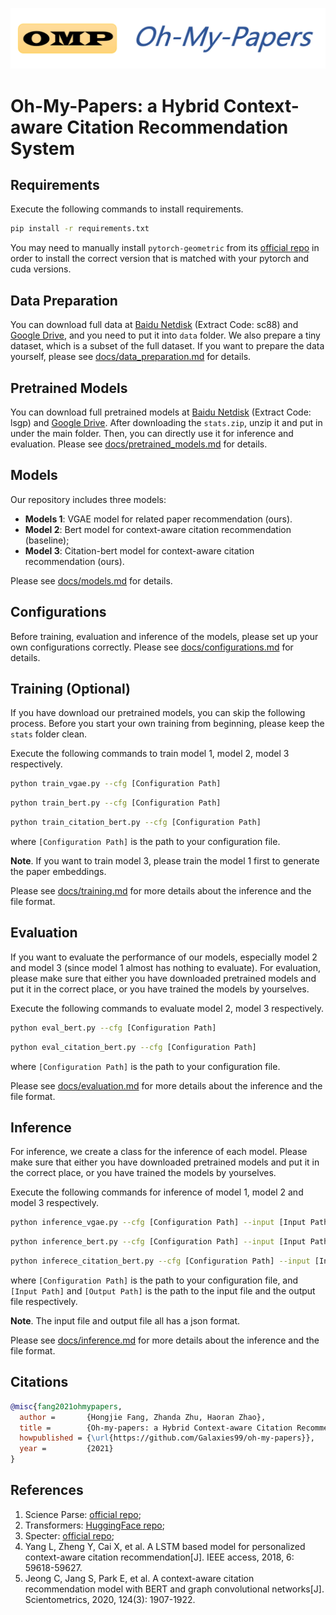 ![](imgs/oh-my-papers.png)

# Oh-My-Papers: a Hybrid Context-aware Citation Recommendation System

## Requirements

Execute the following commands to install requirements.

```bash
pip install -r requirements.txt
```

You may need to manually install `pytorch-geometric` from its [official repo](https://github.com/rusty1s/pytorch_geometric) in order to install the correct version that is matched with your pytorch and cuda versions.

## Data Preparation

You can download full data at [Baidu Netdisk](https://pan.baidu.com/s/1N4zsWhieluiT3sC0FBASPw) (Extract Code: sc88) and [Google Drive](https://drive.google.com/drive/folders/1VJ2vK2OBEvTg_xaXfu8rSZHA-kl0vRS-?usp=sharing), and you need to put it into `data` folder. We also prepare a tiny dataset, which is a subset of the full dataset. If you want to prepare the data yourself, please see [docs/data_preparation.md](docs/data_preparation.md) for details.

## Pretrained Models

You can download full pretrained models at [Baidu Netdisk](https://pan.baidu.com/s/1Z9aFGNq8q_tH0Zz_XpHHJg) (Extract Code: lsgp) and [Google Drive](https://drive.google.com/drive/folders/15uJQg9p74EJ8BlbBdpRVbYaE7vw2fITZ?usp=sharing). After downloading the `stats.zip`, unzip it and put in under the main folder. Then, you can directly use it for inference and evaluation. Please see [docs/pretrained_models.md](docs/pretrained_models.md) for details.

## Models

Our repository includes three models:

- **Models 1**: VGAE model for related paper recommendation (ours).
- **Model 2**: Bert model for context-aware citation recommendation (baseline);
- **Model 3**: Citation-bert model for context-aware citation recommendation (ours).

Please see [docs/models.md](docs/models.md) for details.

## Configurations

Before training, evaluation and inference of the models, please set up your own configurations correctly. Please see [docs/configurations.md](docs/configurations.md) for details.

## Training (Optional)

If you have download our pretrained models, you can skip the following process. Before you start your own training from beginning, please keep the `stats` folder clean.

Execute the following commands to train model 1, model 2, model 3 respectively.

```bash
python train_vgae.py --cfg [Configuration Path]
```

```bash
python train_bert.py --cfg [Configuration Path]
```

```bash
python train_citation_bert.py --cfg [Configuration Path]
```

where `[Configuration Path]` is the path to your configuration file.

**Note**. If you want to train model 3, please train the model 1 first to generate the paper embeddings.

Please see [docs/training.md](docs/training.md) for more details about the inference and the file format.

## Evaluation

If you want to evaluate the performance of our models, especially model 2 and model 3 (since model 1 almost has nothing to evaluate). For evaluation, please make sure that either you have downloaded pretrained models and put it in the correct place, or you have trained the models by yourselves.

Execute the following commands to evaluate model 2, model 3 respectively.

```bash
python eval_bert.py --cfg [Configuration Path]
```

```bash
python eval_citation_bert.py --cfg [Configuration Path]
```

where `[Configuration Path]` is the path to your configuration file.

Please see [docs/evaluation.md](docs/evaluation.md) for more details about the inference and the file format.

## Inference

For inference, we create a class for the inference of each model. Please make sure that either you have downloaded pretrained models and put it in the correct place, or you have trained the models by yourselves.

Execute the following commands for inference of model 1, model 2 and model 3 respectively.

```bash
python inference_vgae.py --cfg [Configuration Path] --input [Input Path] --output [Output Path]
```

```bash
python inference_bert.py --cfg [Configuration Path] --input [Input Path] --output [Output Path]
```

```bash
python inferece_citation_bert.py --cfg [Configuration Path] --input [Input Path] --output [Output Path]
```

where `[Configuration Path]` is the path to your configuration file, and `[Input Path]` and `[Output Path]` is the path to the input file and the output file respectively.

**Note**. The input file and output file all has a json format.

Please see [docs/inference.md](docs/inference.md) for more details about the inference and the file format.

## Citations

```bibtex
@misc{fang2021ohmypapers,
  author =       {Hongjie Fang, Zhanda Zhu, Haoran Zhao},
  title =        {Oh-my-papers: a Hybrid Context-aware Citation Recommendation System},
  howpublished = {\url{https://github.com/Galaxies99/oh-my-papers}},
  year =         {2021}
}
```

## References

1. Science Parse: [official repo](https://github.com/allenai/science-parse/);
2. Transformers: [HuggingFace repo](https://github.com/huggingface/transformers/);
3. Specter: [official repo](https://github.com/allenai/specter);
4. Yang L, Zheng Y, Cai X, et al. A LSTM based model for personalized context-aware citation recommendation[J]. IEEE access, 2018, 6: 59618-59627.
5. Jeong C, Jang S, Park E, et al. A context-aware citation recommendation model with BERT and graph convolutional networks[J]. Scientometrics, 2020, 124(3): 1907-1922.

